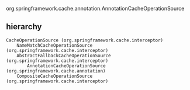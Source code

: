 org.springframework.cache.annotation.AnnotationCacheOperationSource

## hierarchy
```
CacheOperationSource (org.springframework.cache.interceptor)
    NameMatchCacheOperationSource (org.springframework.cache.interceptor)
    AbstractFallbackCacheOperationSource (org.springframework.cache.interceptor)
        AnnotationCacheOperationSource (org.springframework.cache.annotation)
    CompositeCacheOperationSource (org.springframework.cache.interceptor)
```